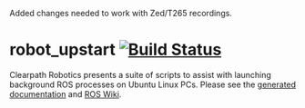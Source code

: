 Added changes needed to work with Zed/T265 recordings.

robot_upstart [![Build Status](https://travis-ci.org/clearpathrobotics/robot_upstart.svg?branch=jade-devel)](https://travis-ci.org/clearpathrobotics/robot_upstart)
=============

Clearpath Robotics presents a suite of scripts to assist with launching background ROS processes on Ubuntu Linux PCs. Please see the [generated documentation](http://docs.ros.org/latest-available/api/robot_upstart/html/) and [ROS Wiki](http://wiki.ros.org/robot_upstart).
